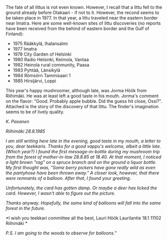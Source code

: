 
The fate of all littus is not even known. However, I recall that a littu fell to the ground already before Otakaari - if not to it. However, the recond seems to be taken place in 1977.  In that year, a littu traveled near the eastern border near Imatra. Here are some well-known sites of littu discoveries (no reports have been received from the behind of eastern border and the Gulf of Finland):

- 1975 Rääkkylä, Ihalansalmi
- 1977 Imatra
- 1978 City Garden of Helsinki
- 1980 Radio Helsinki, Keimola, Vantaa
- 1982 Heinola rural community, Paasa
- 1983 Pyhtää, Länsikylä
- 1984 Römsörn Tammisaari 1
- 1985 Hirsijärvi, Loppi

This year's happy mushroomer, although late, was Jorma Höök from Riihimäki. He was at least left a good taste in his mouth. Jorma's comment on the flavor: "Good. Probably apple bubble. Did the guess hit close, Ossi?". Attached is the story of the discovery of that littu. The finder's imagination seems to be of lively quality.

*K. Pasanen*

*Riihimäki 28.8.1985*

*I am still writing here late in the evening, good taste in my mouth, a letter to you, dear teekkaris. Thanks for a good vappu's welcome, albeit a little late. (Which year?) I found the first message-in-bottle during my mushroom trip from the forest of mother-in-law 28.8.85 at 18.40. At that moment, I noticed a light brown "rag" on a spruce branch and on the ground a liquor bottle. My first thought was, "Some berry pickers have gone really wild as even the pantyhose have been thrown away." A closer look, however, that there were remnants of a balloon. After that, I found your greeting.*

*Unfortunately, the card has gotten damp. Or maybe a deer has licked the card. However, I wasn't able to figure out the picture.*

*Thanks anyway. Hopefully, the same kind of balloons will fall into the same forest in the future.*

*I wish you teekkari committee all the best,
Lauri Höök 
Laurilantie 18.1 
11102 Riihimäki *

*P.S. I am going to the woods to observe for balloons.*"